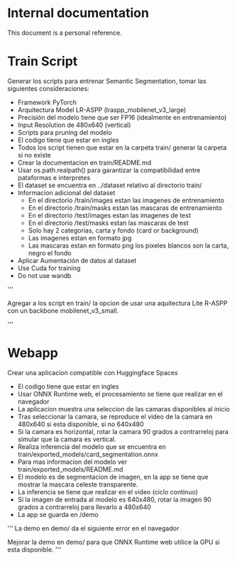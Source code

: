 # Internal documentation

This document is a personal reference.

# Train Script

Generar los scripts para entrenar Semantic Segmentation, tomar las siguientes consideraciones:

- Framework PyTorch
- Arquitectura Model LR-ASPP (lraspp_mobilenet_v3_large)
- Precisión del modelo tiene que ser FP16 (idealmente en entrenamiento)
- Input Resolution de 480x640 (vertical)
- Scripts para pruning del modelo
- El codigo tiene que estar en ingles
- Todos los script tienen que estar en la carpeta train/ generar la carpeta si no existe
- Crear la documentacion en train/README.md
- Usar os.path.realpath() para garantizar la compatibilidad entre pataformas e interpretes
- El dataset se encuentra en ../dataset relativo al directorio train/
- Informacion adicional del dataset
  - En el directorio /train/images estan las imagenes de entrenamiento
  - En el directorio /train/masks estan las mascaras de entrenamiento
  - En el directorio /test/images estan las imagenes de test
  - En el directorio /test/masks estan las mascaras de test
  - Solo hay 2 categorias, carta y fondo (card or background)
  - Las imagenes estan en formato jpg
  - Las mascaras estan en formato png los pixeles blancos son la carta, negro el fondo
- Aplicar Aumentación de datos al dataset
- Use Cuda for training 
- Do not use wandb

'''

Agregar a los script en train/ la opcion de usar una aquitectura Lite R-ASPP con un backbone mobilenet_v3_small.

'''

# Webapp

Crear una aplicacion compatible con Huggingface Spaces

- El codigo tiene que estar en ingles
- Usar ONNX Runtime web, el procesamiento se tiene que realizar en el navegador
- La aplicacion muestra una seleccion de las camaras disponibles al inicio
- Tras seleccionar la camara, se reproduce el video de la camara en 480x640 si esta disponible, si no 640x480
- Si la camara es horizontal, rotar la camara 90 grados a contrarreloj para simular que la camara es vertical.
- Realiza inferencia del modelo que se encuentra en train/exported_models/card_segmentation.onnx
- Para mas informacion del modelo ver train/exported_models/README.md
- El modelo es de segmentacion de imagen, en la app se tiene que mostrar la mascara celeste transparente.
- La inferencia se tiene que realizar en el video (ciclo continuo)
- Si la imagen de entrada al modelo es 640x480, rotar la imagen 90 grados a contrarreloj para llevarlo a 480x640
- La app se guarda en /demo

'''
La demo en demo/ da el siguiente error en el navegador

Mejorar la demo en demo/ para que ONNX Runtime web utilice la GPU si esta disponible.
'''